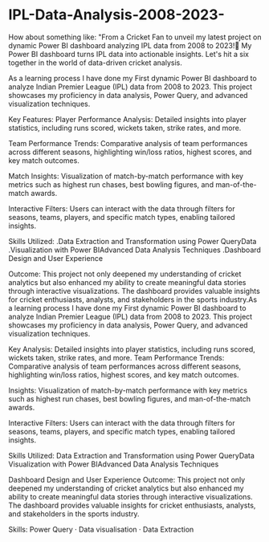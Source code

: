 # IPL-Data-Analysis-2008-2023-
How about something like: "From a Cricket Fan to unveil my latest project on dynamic Power BI dashboard analyzing IPL data from 2008 to 2023!🏏 My Power BI dashboard turns IPL data into actionable insights. Let's hit a six together in the world of data-driven cricket analysis.

As a learning process I have done my First dynamic Power BI dashboard to analyze Indian Premier League (IPL) data from 2008 to 2023. This project showcases my proficiency in data analysis, Power Query, and advanced visualization techniques.

Key Features: 
Player Performance Analysis: Detailed insights into player statistics, including runs scored, wickets taken, strike rates, and more.

Team Performance Trends: 
Comparative analysis of team performances across different seasons, highlighting win/loss ratios, highest scores, and key match outcomes.

Match Insights: 
Visualization of match-by-match performance with key metrics such as highest run chases, best bowling figures, and man-of-the-match awards.

Interactive Filters:
Users can interact with the data through filters for seasons, teams, players, and specific match types, enabling tailored insights.

Skills Utilized: 
.Data Extraction and Transformation using Power QueryData 
.Visualization with Power BIAdvanced Data Analysis Techniques
.Dashboard Design and User Experience

Outcome: 
This project not only deepened my understanding of cricket analytics but also enhanced my ability to create meaningful data stories through interactive visualizations. The dashboard provides valuable insights for cricket enthusiasts, analysts, and stakeholders in the sports industry.As a learning process I have done my First dynamic Power BI dashboard to analyze Indian Premier League (IPL) data from 2008 to 2023. This project showcases my proficiency in data analysis, Power Query, and advanced visualization techniques. 

Key Analysis: 
Detailed insights into player statistics, including runs scored, wickets taken, strike rates, and more. Team Performance Trends: Comparative analysis of team performances across different seasons, highlighting win/loss ratios, highest scores, and key match outcomes.

Insights:
Visualization of match-by-match performance with key metrics such as highest run chases, best bowling figures, and man-of-the-match awards.

Interactive Filters: 
Users can interact with the data through filters for seasons, teams, players, and specific match types, enabling tailored insights. 

Skills Utilized: 
Data Extraction and Transformation using Power QueryData Visualization with Power BIAdvanced Data Analysis Techniques

Dashboard Design and User Experience Outcome: 
This project not only deepened my understanding of cricket analytics but also enhanced my ability to create meaningful data stories through interactive visualizations. The dashboard provides valuable insights for cricket enthusiasts, analysts, and stakeholders in the sports industry.

Skills: Power Query · Data visualisation · Data Extraction
